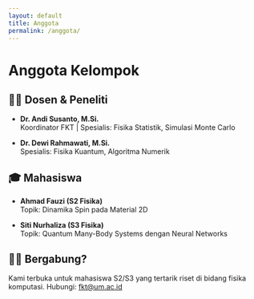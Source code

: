 ```yaml
---
layout: default
title: Anggota
permalink: /anggota/
---
```


# Anggota Kelompok

## 🧑‍🏫 Dosen & Peneliti
- **Dr. Andi Susanto, M.Si.**  
  Koordinator FKT | Spesialis: Fisika Statistik, Simulasi Monte Carlo

- **Dr. Dewi Rahmawati, M.Si.**  
  Spesialis: Fisika Kuantum, Algoritma Numerik

## 🎓 Mahasiswa
- **Ahmad Fauzi (S2 Fisika)**  
  Topik: Dinamika Spin pada Material 2D

- **Siti Nurhaliza (S3 Fisika)**  
  Topik: Quantum Many-Body Systems dengan Neural Networks

## 🧑‍🏫 Bergabung?
Kami terbuka untuk mahasiswa S2/S3 yang tertarik riset di bidang fisika komputasi. Hubungi: fkt@um.ac.id